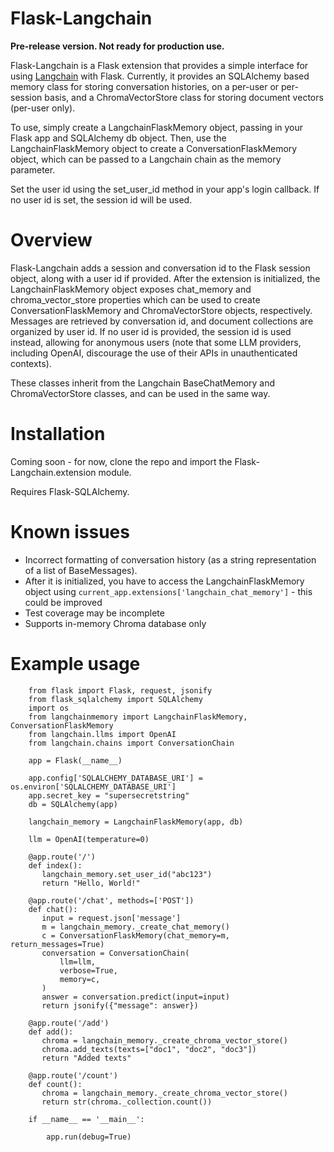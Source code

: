 # Flask-Langchain

**Pre-release version. Not ready for production use.**

Flask-Langchain is a Flask extension that provides a simple interface for
using [Langchain](https://github.com/hwchase17/langchain) with Flask.
Currently, it provides an SQLAlchemy based memory class for storing conversation histories,
on a per-user or per-session basis, and a ChromaVectorStore class for storing document vectors (per-user only).

To use, simply create a LangchainFlaskMemory object, passing in your Flask app and SQLAlchemy db object.
Then, use the LangchainFlaskMemory object to create a ConversationFlaskMemory object, which can be passed
to a Langchain chain as the memory parameter.

Set the user id using the set_user_id method in your app's login callback. If no user id is set, the session id will be used.

# Overview
Flask-Langchain adds a session and conversation id to the Flask session object, along with a user id if provided.
After the extension is initialized, the LangchainFlaskMemory object exposes chat_memory and chroma_vector_store properties
which can be used to create ConversationFlaskMemory and ChromaVectorStore objects, respectively.
Messages are retrieved by conversation id, and document collections are organized by user id. If no user id is provided,
the session id is used instead, allowing for anonymous users (note that some LLM providers, including OpenAI, discourage 
the use of their APIs in unauthenticated contexts).

These classes inherit from the Langchain BaseChatMemory and ChromaVectorStore classes, and can be used in the same way.

# Installation

Coming soon - for now, clone the repo and import the Flask-Langchain.extension module.

Requires Flask-SQLAlchemy.

# Known issues

- Incorrect formatting of conversation history (as a string representation of a list of BaseMessages).
- After it is initialized, you have to access the LangchainFlaskMemory object using `current_app.extensions['langchain_chat_memory']` - this could be improved
- Test coverage may be incomplete
- Supports in-memory Chroma database only

# Example usage

```
    from flask import Flask, request, jsonify
    from flask_sqlalchemy import SQLAlchemy
    import os
    from langchainmemory import LangchainFlaskMemory, ConversationFlaskMemory
    from langchain.llms import OpenAI
    from langchain.chains import ConversationChain

    app = Flask(__name__)

    app.config['SQLALCHEMY_DATABASE_URI'] = os.environ['SQLALCHEMY_DATABASE_URI']
    app.secret_key = "supersecretstring"
    db = SQLAlchemy(app)

    langchain_memory = LangchainFlaskMemory(app, db)

    llm = OpenAI(temperature=0)

    @app.route('/')
    def index():
       langchain_memory.set_user_id("abc123")
       return "Hello, World!"

    @app.route('/chat', methods=['POST'])
    def chat():
       input = request.json['message']
       m = langchain_memory._create_chat_memory()
       c = ConversationFlaskMemory(chat_memory=m, return_messages=True)
       conversation = ConversationChain(
           llm=llm,
           verbose=True,
           memory=c,
       )
       answer = conversation.predict(input=input)
       return jsonify({"message": answer})

    @app.route('/add')
    def add():
       chroma = langchain_memory._create_chroma_vector_store()
       chroma.add_texts(texts=["doc1", "doc2", "doc3"])
       return "Added texts"

    @app.route('/count')
    def count():
       chroma = langchain_memory._create_chroma_vector_store()
       return str(chroma._collection.count())
       
    if __name__ == '__main__':

        app.run(debug=True)
```


